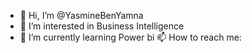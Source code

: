 - 👋 Hi, I’m @YasmineBenYamna
- 👀 I’m interested in Business Intelligence
- 🌱 I’m currently learning Power bi 
📫 How to reach me: 




<!---
YasmineBenYamna/YasmineBenYamna is a ✨ special ✨ repository because its `README.md` (this file) appears on your GitHub profile.
You can click the Preview link to take a look at your changes.
--->
